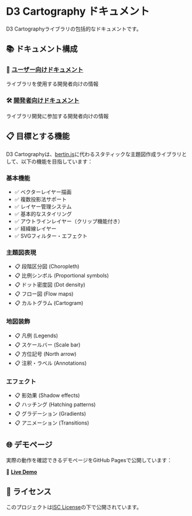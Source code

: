 # D3 Cartography ドキュメント

D3 Cartographyライブラリの包括的なドキュメントです。

## 📚 ドキュメント構成

### 👥 [ユーザー向けドキュメント](./user/)
ライブラリを使用する開発者向けの情報


### 🛠️ [開発者向けドキュメント](./developer/)
ライブラリ開発に参加する開発者向けの情報

## 📋 目標とする機能

D3 Cartographyは、[bertin.js](https://github.com/neocarto/bertin)に代わるスタティックな主題図作成ライブラリとして、以下の機能を目指しています：

### 基本機能
- ✅ ベクターレイヤー描画
- ✅ 複数投影法サポート
- ✅ レイヤー管理システム
- ✅ 基本的なスタイリング
- ✅ アウトラインレイヤー（クリップ機能付き）
- ✅ 経緯線レイヤー
- ✅ SVGフィルター・エフェクト

### 主題図表現
- 📋 段階区分図 (Choropleth)
- 📋 比例シンボル (Proportional symbols)
- 📋 ドット密度図 (Dot density)
- 📋 フロー図 (Flow maps)
- 📋 カルトグラム (Cartogram)

### 地図装飾
- 📋 凡例 (Legends)
- 📋 スケールバー (Scale bar)
- 📋 方位記号 (North arrow)
- 📋 注釈・ラベル (Annotations)

### エフェクト
- 📋 影効果 (Shadow effects)
- 📋 ハッチング (Hatching patterns)
- 📋 グラデーション (Gradients)
- 📋 アニメーション (Transitions)

## 🌐 デモページ

実際の動作を確認できるデモページをGitHub Pagesで公開しています：

🔗 **[Live Demo](https://shimizu.github.io/d3-thematika/)**

## 📄 ライセンス

このプロジェクトは[ISC License](../LICENSE)の下で公開されています。